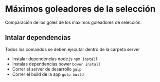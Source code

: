 Máximos goleadores de la selección
==============================

Comparación de los goles de los máximos goleadores de selección.


## Intalar dependencias

Todos los comandos se deben ejecutar dentro de la carpeta server

* Instalar dependencias node.js `npm install`
* Instalas dependencias bower `bower install`
* Correr el server de desarrollo `gulp`
* Correr el build de la app `gulp build`
